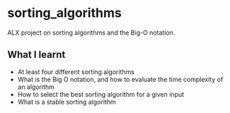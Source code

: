 # sorting_algorithms
ALX project on sorting algorithms and the Big-O notation.

## What I learnt
- At least four different sorting algorithms
- What is the Big O notation, and how to evaluate the time complexity of an algorithm
- How to select the best sorting algorithm for a given input
- What is a stable sorting algorithm

